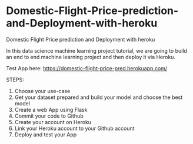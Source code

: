 # Domestic-Flight-Price-prediction-and-Deployment-with-heroku
Domestic Flight Price prediction and Deployment with heroku


In this data science machine learning project tutorial, we are going to build an end to end machine learning project and then deploy it via Heroku.

Test App here: https://domestic-flight-price-pred.herokuapp.com/

STEPS:

1. Choose your use-case
2. Get your dataset prepared and build your model and choose the best model
3. Create a web App using Flask
4. Commit your code to Github
5. Create your account on Heroku
6. Link your Heroku account to your Github account
7. Deploy and test your App
